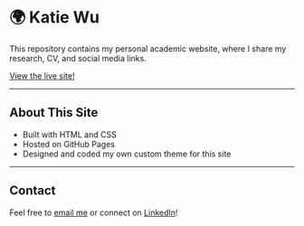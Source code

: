 # 🌍 Katie Wu

This repository contains my personal academic website, where I share my research, CV, and social media links.

[View the live site!](https://kjw58.github.io/katiewu/)

---

## About This Site

- Built with HTML and CSS
- Hosted on GitHub Pages
- Designed and coded my own custom theme for this site

---

## Contact

Feel free to [email me](katwu@stanford.edu) or connect on [LinkedIn](https://www.linkedin.com/in/katiewu24/)!